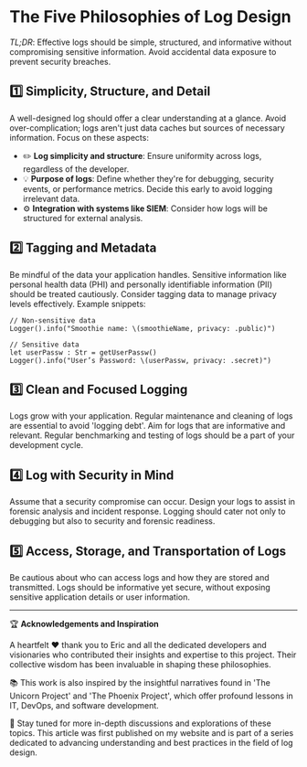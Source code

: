 # The Five Philosophies of Log Design

*TL;DR*: Effective logs should be simple, structured, and informative without compromising sensitive information. Avoid accidental data exposure to prevent security breaches.

## :one: Simplicity, Structure, and Detail

A well-designed log should offer a clear understanding at a glance. Avoid over-complication; logs aren't just data caches but sources of necessary information. Focus on these aspects:

- :pencil2: **Log simplicity and structure**: Ensure uniformity across logs, regardless of the developer.
- :bulb: **Purpose of logs**: Define whether they're for debugging, security events, or performance metrics. Decide this early to avoid logging irrelevant data.
- :gear: **Integration with systems like SIEM**: Consider how logs will be structured for external analysis.

## :two: Tagging and Metadata

Be mindful of the data your application handles. Sensitive information like personal health data (PHI) and personally identifiable information (PII) should be treated cautiously. Consider tagging data to manage privacy levels effectively. Example snippets:

```plaintext
// Non-sensitive data
Logger().info("Smoothie name: \(smoothieName, privacy: .public)")

// Sensitive data
let userPassw : Str = getUserPassw()
Logger().info("User’s Password: \(userPassw, privacy: .secret)")
```

## :three: Clean and Focused Logging

Logs grow with your application. Regular maintenance and cleaning of logs are essential to avoid 'logging debt'. Aim for logs that are informative and relevant. Regular benchmarking and testing of logs should be a part of your development cycle.

## :four: Log with Security in Mind

Assume that a security compromise can occur. Design your logs to assist in forensic analysis and incident response. Logging should cater not only to debugging but also to security and forensic readiness.

## :five: Access, Storage, and Transportation of Logs

Be cautious about who can access logs and how they are stored and transmitted. Logs should be informative yet secure, without exposing sensitive application details or user information.

---


:trophy: **Acknowledgements and Inspiration**

A heartfelt :heart: thank you to Eric and all the dedicated developers and visionaries who contributed their insights and expertise to this project. Their collective wisdom has been invaluable in shaping these philosophies.

:books: This work is also inspired by the insightful narratives found in 'The Unicorn Project' and 'The Phoenix Project', which offer profound lessons in IT, DevOps, and software development.

:loudspeaker: Stay tuned for more in-depth discussions and explorations of these topics. This article was first published on my website and is part of a series dedicated to advancing understanding and best practices in the field of log design.


